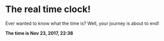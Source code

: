 # The real time clock!

Ever wanted to know what the time is? Well, your journey is about to end!

**The time is Nov 23, 2017, 22:38**